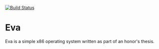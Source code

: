 [![Build Status](https://travis-ci.org/ericscollins/Eva.svg?branch=master)](https://travis-ci.org/ericscollins/Eva)
# Eva

Eva is a simple x86 operating system written as part of an honor's thesis.

